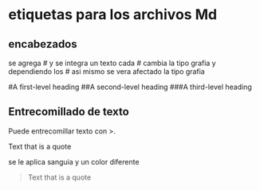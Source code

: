 # etiquetas  para los archivos Md

 ## encabezados 

se agrega # y se integra un texto
cada # cambia la tipo grafia y 
dependiendo los # asi mismo se vera 
afectado la tipo grafia

#A first-level heading
##A second-level heading
###A third-level heading

## Entrecomillado de texto
Puede entrecomillar texto con >.

 Text that is a quote

se le aplica sanguia y un color diferente

> Text that is a quote

